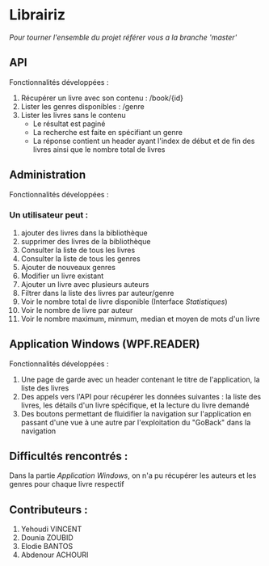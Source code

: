 # Librairiz
*Pour tourner l'ensemble du projet référer vous a la branche 'master'*

## API

Fonctionnalités développées : 
1. Récupérer un livre avec son contenu : /book/{id}
2. Lister les genres disponibles : /genre
3. Lister les livres sans le contenu
   * Le résultat est paginé
   *  La recherche est faite en spécifiant un genre
   *  La réponse contient un header ayant l'index de début et de fin des livres ainsi que le nombre total de livres


## Administration

Fonctionnalités développées : 
### Un utilisateur peut : 
1. ajouter des livres dans la bibliothèque
2. supprimer des livres de la bibliothèque
3. Consulter la liste de tous les livres
4. Consulter la liste de tous les genres
5. Ajouter de nouveaux genres
6. Modifier un livre existant
7. Ajouter un livre avec plusieurs auteurs
8. Filtrer dans la liste des livres par auteur/genre
9. Voir le nombre total de livre disponible (Interface *Statistiques*)
10. Voir le nombre de livre par auteur
11. Voir le nombre maximum, minmum, median et moyen de mots d'un livre


## Application Windows (WPF.READER)

Fonctionnalités développées : 
1. Une page de garde avec un header contenant le titre de l'application, la liste des livres
2. Des appels vers l'API pour récupérer les données suivantes : la liste des livres, les détails d'un livre spécifique, et la lecture du livre demandé
3. Des boutons permettant de fluidifier la navigation sur l'application en passant d'une vue à une autre par l'exploitation du "GoBack" dans la navigation


## Difficultés rencontrés :

Dans la partie *Application Windows*, on n'a pu récupérer les auteurs et les genres pour chaque livre respectif 


## Contributeurs : 
1. Yehoudi VINCENT
2. Dounia ZOUBID
3. Elodie BANTOS
4. Abdenour ACHOURI


